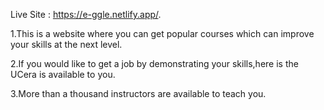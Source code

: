 Live Site : https://e-ggle.netlify.app/.

1.This is a website where you can get popular courses which can improve your skills at the next level.

2.If you would like to get a job by demonstrating your skills,here is the UCera is available to you.

3.More than a thousand instructors are available to teach you.
